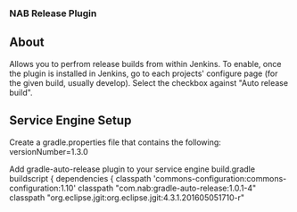 ### NAB Release Plugin


## About
Allows you to perfrom release builds from within Jenkins.
To enable, once the plugin is installed in Jenkins, go to each projects' configure page (for the given build, usually develop). Select the checkbox against "Auto release build".

## Service Engine Setup
Create a gradle.properties file that contains the following:
versionNumber=1.3.0

Add gradle-auto-release plugin to your service engine build.gradle
buildscript {
  dependencies {
    classpath 'commons-configuration:commons-configuration:1.10'
    classpath "com.nab:gradle-auto-release:1.0.1-4"
    classpath "org.eclipse.jgit:org.eclipse.jgit:4.3.1.201605051710-r"


